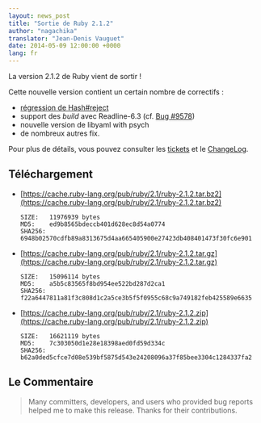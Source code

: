 ```yaml
---
layout: news_post
title: "Sortie de Ruby 2.1.2"
author: "nagachika"
translator: "Jean-Denis Vauguet"
date: 2014-05-09 12:00:00 +0000
lang: fr
---
```


La version 2.1.2 de Ruby vient de sortir !

Cette nouvelle version contient un certain nombre de correctifs :

* [régression de Hash#reject](https://www.ruby-lang.org/en/news/2014/03/10/regression-of-hash-reject-in-ruby-2-1-1/)
* support des *build* avec Readline-6.3 (cf. [Bug #9578](https://bugs.ruby-lang.org/issues/9578))
* nouvelle version de libyaml with psych
* de nombreux autres fix.

Pour plus de détails, vous pouvez consulter les [tickets](https://bugs.ruby-lang.org/projects/ruby-21/issues?set_filter=1&amp;status_id=5)
et le [ChangeLog](http://svn.ruby-lang.org/repos/ruby/tags/v2_1_2/ChangeLog).

## Téléchargement

* [https://cache.ruby-lang.org/pub/ruby/2.1/ruby-2.1.2.tar.bz2](https://cache.ruby-lang.org/pub/ruby/2.1/ruby-2.1.2.tar.bz2)

      SIZE:   11976939 bytes
      MD5:    ed9b8565bdeccb401d628ec8d54a0774
      SHA256: 6948b02570cdfb89a8313675d4aa665405900e27423db408401473f30fc6e901

* [https://cache.ruby-lang.org/pub/ruby/2.1/ruby-2.1.2.tar.gz](https://cache.ruby-lang.org/pub/ruby/2.1/ruby-2.1.2.tar.gz)

      SIZE:   15096114 bytes
      MD5:    a5b5c83565f8bd954ee522bd287d2ca1
      SHA256: f22a6447811a81f3c808d1c2a5ce3b5f5f0955c68c9a749182feb425589e6635

* [https://cache.ruby-lang.org/pub/ruby/2.1/ruby-2.1.2.zip](https://cache.ruby-lang.org/pub/ruby/2.1/ruby-2.1.2.zip)

      SIZE:   16621119 bytes
      MD5:    7c303050d1e28e18398aed0fd59d334c
      SHA256: b62a0ded5cfce7d08e539bf5875d543e24208096a37f85bee3304c1284337fa2

## Le Commentaire

> Many committers, developers, and users who provided bug reports helped me to make this release.
> Thanks for their contributions.
